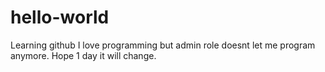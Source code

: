 # hello-world
Learning github
I love programming but admin role doesnt let me program anymore. Hope 1 day it will change.
